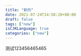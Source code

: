 ```yaml
---
title: "新的"
date: 2021-07-24T14:58:20+08:00
draft: false
tags: ["new"]
isCJKLanguage: true
categories: ["new"]
---
```


测试123456465465